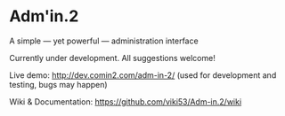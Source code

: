 Adm'in.2
========

A simple — yet powerful — administration interface

Currently under development. All suggestions welcome!

Live demo: http://dev.comin2.com/adm-in-2/ (used for development and testing, bugs may happen)

Wiki & Documentation: https://github.com/viki53/Adm-in.2/wiki 